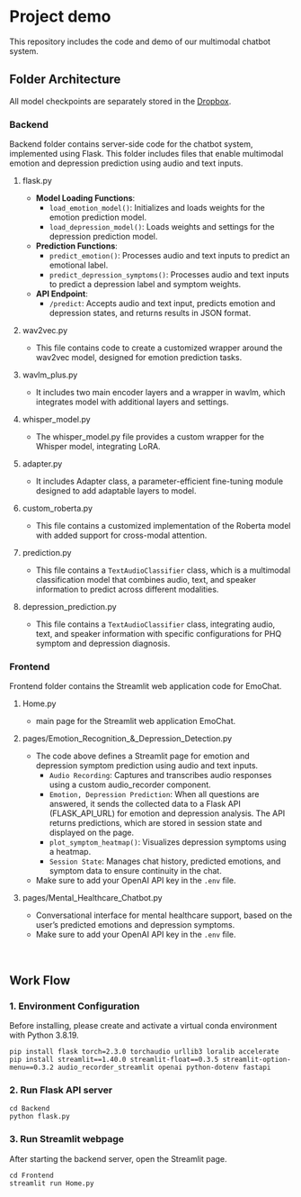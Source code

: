 # Project demo
This repository includes the code and demo of our multimodal chatbot system.

## Folder Architecture
All model checkpoints are separately stored in the [Dropbox](https://www.dropbox.com/scl/fo/eij3dnkeccbyzuvc4qavm/AOs9R-huka-AIwXPsvd_0Ao?rlkey=tn5hqll9arnunbyz8odu3sz5y&st=59t5deol&dl=0).
### **Backend**
Backend folder contains server-side code for the chatbot system, implemented using Flask. This folder includes files that enable multimodal emotion and depression prediction using audio and text inputs.

1. flask.py
   - **Model Loading Functions**:
     - `load_emotion_model()`: Initializes and loads weights for the emotion prediction model.
     - `load_depression_model()`: Loads weights and settings for the depression prediction model.
   - **Prediction Functions**:
     - `predict_emotion()`: Processes audio and text inputs to predict an emotional label.
     - `predict_depression_symptoms()`: Processes audio and text inputs to predict a depression label and symptom weights.
   - **API Endpoint**:
     - `/predict`: Accepts audio and text input, predicts emotion and depression states, and returns results in JSON format.


2. wav2vec.py
   - This file contains code to create a customized wrapper around the wav2vec model, designed for emotion prediction tasks.

3. wavlm_plus.py
   - It includes two main encoder layers and a wrapper in wavlm, which integrates model with additional layers and settings.


4. whisper_model.py
   - The whisper_model.py file provides a custom wrapper for the Whisper model, integrating LoRA.
     
5. adapter.py
   - It includes Adapter class, a parameter-efficient fine-tuning module designed to add adaptable layers to model.
     
6. custom_roberta.py
   - This file contains a customized implementation of the Roberta model with added support for cross-modal attention.
     
7. prediction.py
   - This file contains a `TextAudioClassifier` class, which is a multimodal classification model that combines audio, text, and speaker information to predict across different modalities.
     
8. depression_prediction.py
   - This file contains a `TextAudioClassifier` class, integrating audio, text, and speaker information with specific configurations for PHQ symptom and depression diagnosis. 



### **Frontend**
Frontend folder contains the Streamlit web application code for EmoChat.
1. Home.py
   - main page for the Streamlit web application EmoChat.
     
2. pages/Emotion_Recognition_&_Depression_Detection.py
   - The code above defines a Streamlit page for emotion and depression symptom prediction using audio and text inputs.
     - `Audio Recording`: Captures and transcribes audio responses using a custom audio_recorder component.
     - `Emotion, Depression Prediction`: When all questions are answered, it sends the collected data to a Flask API (FLASK_API_URL) for emotion and depression analysis. The API returns predictions, which are stored in session state and displayed on the page.
     - `plot_symptom_heatmap()`: Visualizes depression symptoms using a heatmap.
     - `Session State`: Manages chat history, predicted emotions, and symptom data to ensure continuity in the chat.
   - Make sure to add your OpenAI API key in the `.env` file.
    
3. pages/Mental_Healthcare_Chatbot.py
   - Conversational interface for mental healthcare support, based on the user’s predicted emotions and depression symptoms.
   - Make sure to add your OpenAI API key in the `.env` file.
     

<br/>

## Work Flow
### 1. Environment Configuration
Before installing, please create and activate a virtual conda environment with Python 3.8.19.
```
pip install flask torch=2.3.0 torchaudio urllib3 loralib accelerate
pip install streamlit==1.40.0 streamlit-float==0.3.5 streamlit-option-menu==0.3.2 audio_recorder_streamlit openai python-dotenv fastapi
```

### 2. Run Flask API server
```
cd Backend
python flask.py
```

### 3. Run Streamlit webpage
After starting the backend server, open the Streamlit page.
```
cd Frontend
streamlit run Home.py
```


